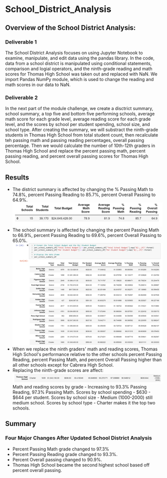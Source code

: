 # School_District_Analysis
## Overview of the School District Analysis:
### Deliverable 1
The School District Analysis focuses on using Jupyter Notebook to examine, manipulate, and edit data using the pandas library. In the code, data from a school district is manipulated using conditional statements, comparison and logial operators, and the ninth-grade reading and math scores for Thomas High School was taken out and replaced with NaN. We import Pandas NumPy module, which is used to change the reading and math scores in our data to NaN.
### Deliverable 2
In the next part of the module challenge, we create a disctrict summary, school summary, a top five and bottom five performing schools, average math score for each grade level, average reading score for each grade level, and the scores by school per student spending, school size, and school type. After creating the summary, we will substract the ninth-grade students in Thomas High School from total student count, then recalculate teh passing math and passing reading percentages, overall passing percentage. Then we would calculate the number of 10th-12th graders in Thomas High School and replace the percent passing math, percent passing reading, and percent overall passing scores for Thomas High School.
## Results
* The district summary is affected by changing the % Passing Math to 74.8%, percent Passing Reading to 85.7%, percent Overall Passing to 64.9%.
![GitHub](https://github.com/damansandhu/School_District_Analysis/blob/main/Resources/ScreenShot_1.png)
* The school summary is affected by changing the percent Passing Math to 66.9%, percent Passing Reading to 69.6%, percent Overall Passing to 65.0%.
![GitHub](https://raw.githubusercontent.com/damansandhu/School_District_Analysis/main/Resources/ScreenShot_2.png)
* When we replace the ninth graders' math and reading scores, Thomas High School's performance relative to the other schools percent Passing Reading, percent Passing Math, and percent Overall Passing higher than all other schools except for Cabrera High School.
* Replacing the ninth-grade scores are affect:
![GitHub](https://raw.githubusercontent.com/damansandhu/School_District_Analysis/main/Resources/ScreenShot_3.png)
Math and reading scores by grade - Increasing to 93.3% Passing Reading, 97.3% Passing Math.
Scores by school spending - $630 - $644 per student.
Scores by school size - Medium (1000-2000) still medium school.
Scores by school type - Charter makes it the top two schools.
## Summary
### Four Major Changes After Updated School District Analysis
* Percent Passing Math grade changed to 97.3%
* Percent Passing Reading grade changed to 93.3%.
* Percent Overall passing changed to 90.9%.
* Thomas High School became the second highest school based off percent overall passing.
